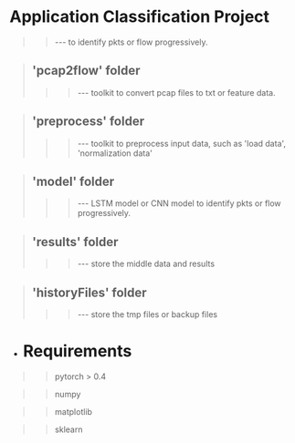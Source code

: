 # Application Classification Project
>>--- to identify pkts or flow progressively.

<!--- comment 
> ## 'data' folder
>>>--- raw data (pcap)
--->

>## 'pcap2flow' folder
>>>--- toolkit to convert pcap files to txt or feature data.

>## 'preprocess' folder 
>>>--- toolkit to preprocess input data, such as 'load data', 'normalization data'

>## 'model' folder 
>>>--- LSTM model or CNN model to identify pkts or flow progressively.

>## 'results' folder
>>>--- store the middle data and results

>## 'historyFiles' folder
>>>--- store the tmp files or backup files






* # Requirements
>> pytorch > 0.4
 
>>  numpy

>> matplotlib

>> sklearn



